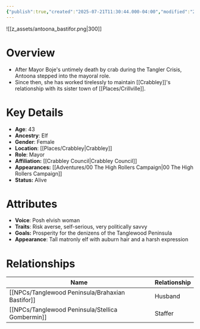 ```yaml
---
{"publish":true,"created":"2025-07-21T11:30:44.000-04:00","modified":"2025-10-22T09:15:45.419-04:00","published":"2025-10-22T09:15:45.419-04:00","cssclasses":"","Age":"43","Ancestry":"Elf","Gender":"Female","Location":["[[Places/Crabbley]]"],"Role":["Mayor"],"Affiliation":["[[Crabbley Council]]"],"Appearances":["[[00 The High Rollers Campaign]]"],"Status":"Alive","Authors":["Jordan"]}
---
```


![[z_assets/antoona_bastifor.png|300]]

# Overview
- After Mayor Boje's untimely death by crab during the Tangler Crisis, Antoona stepped into the mayoral role. 
- Since then, she has worked tirelessly to maintain [[Crabbley]]'s relationship with its sister town of [[Places/Crillville]].

# Key Details
- **Age**: 43
- **Ancestry**: Elf
- **Gender**: Female
- **Location**: [[Places/Crabbley\|Crabbley]]
- **Role**: Mayor
- **Affiliation:** [[Crabbley Council\|Crabbley Council]]
- **Appearances:** [[Adventures/00 The High Rollers Campaign\|00 The High Rollers Campaign]]
- **Status:** Alive

# Attributes
- **Voice**: Posh elvish woman
- **Traits**: Risk averse, self-serious, very politically savvy
- **Goals:** Prosperity for the denizens of the Tanglewood Peninsula
- **Appearance**: Tall matronly elf with auburn hair and a harsh expression

# Relationships

| Name                   | Relationship |
| ---------------------- | ------------ |
| [[NPCs/Tanglewood Peninsula/Brahaxian Bastifor]] | Husband      |
| [[NPCs/Tanglewood Peninsula/Stellica Gombermin]] | Staffer      |

